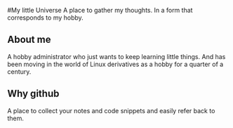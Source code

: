 #My little Universe
A place to gather my thoughts. In a form that corresponds to my hobby.
## About me
A hobby administrator who just wants to keep learning little things. And has been moving in the world of Linux derivatives as a hobby for a quarter of a century. 
## Why github
A place to collect your notes and code snippets and easily refer back to them.
